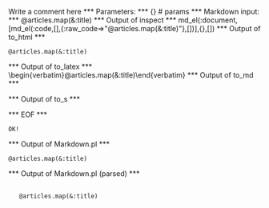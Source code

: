Write a comment here
*** Parameters: ***
{} # params 
*** Markdown input: ***
	@articles.map(&:title)
*** Output of inspect ***
md_el(:document,[md_el(:code,[],{:raw_code=>"@articles.map(&:title)"},[])],{},[])
*** Output of to_html ***
<pre><code>@articles.map(&amp;:title)</code></pre>
*** Output of to_latex ***
\begin{verbatim}@articles.map(&:title)\end{verbatim}
*** Output of to_md ***

*** Output of to_s ***

*** EOF ***



	OK!



*** Output of Markdown.pl ***
<pre><code>@articles.map(&amp;:title)
</code></pre>

*** Output of Markdown.pl (parsed) ***
<div>
 <pre>
  <code>
   @articles.map(&amp;:title) 
  </code>
 </pre>
</div>